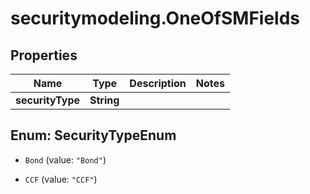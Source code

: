 # securitymodeling.OneOfSMFields

## Properties

Name | Type | Description | Notes
------------ | ------------- | ------------- | -------------
**securityType** | **String** |  | 



## Enum: SecurityTypeEnum


* `Bond` (value: `"Bond"`)

* `CCF` (value: `"CCF"`)




